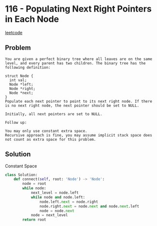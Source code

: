 # 116 - Populating Next Right Pointers in Each Node

[leetcode](https://leetcode.com/problems/populating-next-right-pointers-in-each-node/)

## Problem

    You are given a perfect binary tree where all leaves are on the same level, and every parent has two children. The binary tree has the following definition:
    
    struct Node {
      int val;
      Node *left;
      Node *right;
      Node *next;
    }
    Populate each next pointer to point to its next right node. If there is no next right node, the next pointer should be set to NULL.
    
    Initially, all next pointers are set to NULL.
    
    Follow up:
    
    You may only use constant extra space.
    Recursive approach is fine, you may assume implicit stack space does not count as extra space for this problem.

## Solution

Constant Space

```python
class Solution:
    def connect(self, root: 'Node') -> 'Node':
        node = root
        while node:
            next_level = node.left
            while node and node.left:
                node.left.next = node.right
                node.right.next = node.next and node.next.left
                node = node.next
            node = next_level
        return root
```
